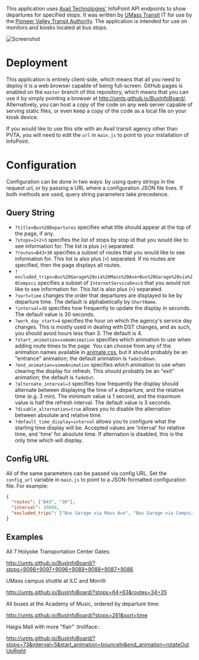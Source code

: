 This application uses [Avail Technologies'][avail] InfoPoint API endpoints to
show departures for specified stops. It was written by [UMass Transit][umts] IT
for use by the [Pioneer Valley Transit Authority][pvta]. The application is
intended for use on monitors and kiosks located at bus stops.

![Screenshot](screenshot.png)

Deployment
==========
This application is entirely client-side, which means that all you need to
deploy it is a web browser capable of being full-screen. GitHub pages is enabled
on the `master` branch of this repository, which means that you can use it by
simply pointing a browser at http://umts.github.io/BusInfoBoard/. Alternatively,
you can host a copy of the code on any web server capable of serving static
files, or even keep a copy of the code as a local file on your kiosk device.

If you would like to use this site with an Avail transit agency other than PVTA,
you will need to edit the `url` in `main.js` to point to your installation of
InfoPoint.

Configuration
=============
Configuration can be done in two ways: by using query strings in the request
url, or by passing a URL where a configuration JSON file lives. If both methods
are used, query string parameters take precedence.

Query String
------------
- `?title=Bus%20Departures` specifies what title should appear at the top of
  the page, if any.
- `?stops=1+2+3` specifies the list of stops by stop id that you would
  like to see information for. The list is plus (`+`) separated.
- `?routes=B43+30` specifies a subset of routes that you would like to
  see information for. This list is also plus (`+`) separated. If no
  routes are specified, then the page displays all routes.
- `?excluded_trips=Bus%20Garage%20via%20Mass%20Ave+Bus%20Garage%20via%20Compsci`
  specifies a subset of `InternetServiceDesc`s that you would not like to see
  information for. This list is also plus (`+`) separated.
- `?sort=time` changes the order that departures are displayed to be by
  departure time. The default is alphabetically by `ShortName`.
- `?interval=30` specifies how frequently to update the display in
  seconds. The default value is 30 seconds.
- `?work_day_start=4` specifies the hour on which the agency's service
  day changes. This is mostly used in dealing with DST changes, and as
  such, you should avoid hours less than 3.  The default is 4.
- `?start_animation=someAnimation` specifies which animation to use when
  adding route times to the page. You can choose from any of the animation
  names available in [animate.css][animate], but it should probably be an
  "entrance" animation; the default animation is `fadeInDown`.
- `?end_animation=someAnimation` specifies which animation to use when
  clearing the display for refresh. This should probably be an "exit"
  animation; the default is `fadeOut`.
- `?alternate_interval=3` specifies how frequently the display should alternate
  between displaying the time of a departure, and the relative time
  (e.g. 3 min). The minimum value is 1 second, and the maximum value is half
  the refresh interval. The default value is 3 seconds.
- `?disable_alternation=true` allows you to disable the alternation between
  absolute and relative time.
- `?default_time_display=interval` allows you to configure what the starting
  time display will be. Accepted values are 'interval' for relative time,
  and 'time' for absolute time. If alternation is disabled, this is the only
  time which will display.

Config URL
----------
All of the same parameters can be passed via config URL. Set the `config_url`
variable in `main.js` to point to a JSON-formatted configuration file. For
example:

```json
{
  "routes": ["B43", "30"],
  "interval": 30000,
  "excluded_trips": ["Bus Garage via Mass Ave", "Bus Garage via Compsci"]
}
```

Examples
--------
All 7 Holyoke Transportation Center Gates:

http://umts.github.io/BusInfoBoard/?stops=9098+9097+9096+9089+9088+9087+9086

UMass campus shuttle at ILC and Morrill:

http://umts.github.io/BusInfoBoard/?stops=64+63&routes=34+35

All buses at the Academy of Music, ordered by departure time:

http://umts.github.io/BusInfoBoard/?stops=261&sort=time

Haigis Mall with more "flair" :trollface::

http://umts.github.io/BusInfoBoard/?stops=73&interval=5&start_animation=bounceIn&end_animation=rotateOutUpRight

[avail]: http://www.availtec.com/
[umts]: http://www.umass.edu/transit/
[pvta]: http://www.pvta.com/
[animate]: http://daneden.github.io/animate.css/
